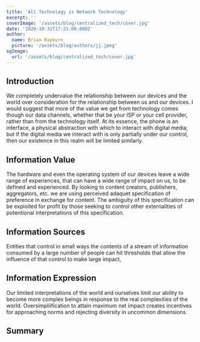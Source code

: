```yaml
---
title: 'All Technology is Network Technology'
excerpt: ''
coverImage: '/assets/blog/centralized_tech/cover.jpg'
date: '2020-10-31T17:21:00.000Z'
author:
  name: Brian Rayburn
  picture: '/assets/blog/authors/jj.jpeg'
ogImage:
  url: '/assets/blog/centralized_tech/cover.jpg'
---
```

## Introduction
We completely undervalue the relationship between our devices and the world over consideration for the relationship between us and our devices. I would suggest that more of the value we get from technology comes though our data channels, whether that be your ISP or your cell provider, rather than from the technology itself. At its essence, the phone is an interface, a physical abstraction with which to interact with digital media, but if the digital media we interact with is only partially under our control, then our existence in this realm will be limited similarly.

## Information Value
The hardware and even the operating system of our devices leave a wide range of experiences, that can have a wide range of impact on us, to be defined and experienced. By looking to content creators, publishers, aggregators, etc. we are using perceived adaquet specification of preference in exchange for content. The ambiguity of this specification can be exploited for profit by those seeking to control other externalities of potentional interpretations of this specification.

## Information Sources
Entities that control in small ways the contents of a stream of information consumed by a large number of people can hit thresholds that allow the influence of that control to make large impact, 

## Information Expression
Our limited interpretations of the world and ourselves limit our ability to become more complex beings in response to the real complexities of the world. Oversimpliification to attain maximum net impact creates incentives for approaching norms and rejecting diversity in uncommon dimensions.

## Summary
